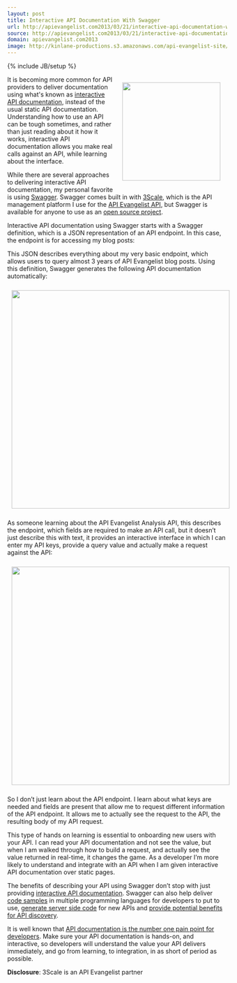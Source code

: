 ```yaml
---
layout: post
title: Interactive API Documentation With Swagger
url: http://apievangelist.com2013/03/21/interactive-api-documentation-with-swagger/
source: http://apievangelist.com2013/03/21/interactive-api-documentation-with-swagger/
domain: apievangelist.com2013
image: http://kinlane-productions.s3.amazonaws.com/api-evangelist-site/blog/reverb-for-developers-swagger.png
---
```

{% include JB/setup %}
<p><a title="Swagger " href="https://developers.helloreverb.com/swagger/"><img style="padding: 15px;" src="https://s3.amazonaws.com/kinlane-productions/api-evangelist/swagger/reverb-for-developers-swagger.png" alt="" width="225" align="right" /></a></p>
<p>It is becoming more common for API providers to deliver documentation using what's known as <a title="interactive API documentation" href="/buildingblocks/interactive_documentation.php">interactive API documentation</a>, instead of the usual static API documentation.   Understanding how to use an API can be tough sometimes, and rather than just reading about it how it works, interactive API documentation allows you make real calls against an API, while learning about the interface.</p>
<p>While there are several approaches to delivering interactive API documentation, my personal favorite is using <a title="Swagger " href="https://developers.helloreverb.com/swagger/">Swagger</a>.  Swagger comes built in with <a title="3Scale" href="http://3scale.net">3Scale</a>, which is the API management platform I use for the <a href="https://apievangelist.3scale.net/">API Evangelist API</a>, but Swagger is available for anyone to use as an <a href="https://github.com/wordnik/swagger-core/wiki">open source project</a>.</p>
<p>Interactive API documentation using Swagger starts with a Swagger definition, which is a JSON representation of an API endpoint. In this case, the endpoint is for accessing my blog posts:</p>
<script src="https://gist.github.com/kinlane/5216806.js"></script>
<p>This JSON describes everything about my very basic endpoint, which allows users to query almost 3 years of API Evangelist blog posts. Using this definition, Swagger generates the following API documentation automatically:</p>
<p><img style="padding: 10px; display: block; margin-left: auto; margin-right: auto;" src="https://s3.amazonaws.com/kinlane-productions/api-evangelist/swagger/swagger-interactive-documentation-1.png" alt="" width="500" /></p>
<p>As someone learning about the API Evangelist Analysis API, this describes the endpoint, which fields are required to make an API call, but it doesn&rsquo;t just describe this with text, it provides an interactive interface in which I can enter my API keys, provide a query value and actually make a request against the API:</p>
<p><img style="padding: 10px; display: block; margin-left: auto; margin-right: auto;" src="https://s3.amazonaws.com/kinlane-productions/api-evangelist/swagger/swagger-interactive-documentation-2.png" alt="" width="500" /></p>
<p>So I don&rsquo;t just learn about the API endpoint.  I learn about what keys are needed and fields are present that allow me to request different information of the API endpoint. It allows me to actually see the request to the API, the resulting body of my API request.</p>
<p>This type of hands on learning is essential to onboarding new users with your API. I can read your API documentation and not see the value, but when I am walked through how to build a request, and actually see the value returned in real-time, it changes the game.  As a developer I&rsquo;m more likely to understand and integrate with an API when I am given interactive API documentation over static pages.</p>
<p>The benefits of describing your API using Swagger don&rsquo;t stop with just providing <a href="https://github.com/wordnik/swagger-ui">interactive API documentation</a>. Swagger can also help deliver <a href="https://github.com/wordnik/swagger-codegen">code samples</a> in multiple programming languages for developers to put to use, <a href="https://github.com/wordnik/swagger-core">generate server side code</a> for new APIs and <a href="/2011/11/09/can-swagger-deliver-a-restful-api-discovery-service/">provide potential benefits for API discovery</a>.</p>
<p>It is well known that <a href="http://blog.programmableweb.com/2010/08/12/web-api-documentation-best-practices/">API documentation is the number one pain point for developers</a>. Make sure your API documentation is hands-on, and interactive, so developers will understand the value your API delivers immediately, and go from learning, to integration, in as short of period as possible.</p>
<p><strong>Disclosure</strong>: 3Scale is an API Evangelist partner</p>

